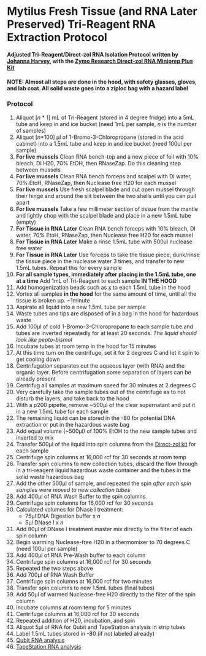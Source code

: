 # Mytilus Fresh Tissue (and RNA Later Preserved) Tri-Reagent RNA Extraction Protocol

**Adjusted Tri-Reagent/Direct-zol RNA Isolation Protocol written by [Johanna Harvey](https://github.com/JAHarvey), with the [Zymo Research Direct-zol RNA Miniprep Plus Kit](https://github.com/meschedl/MES_Puritz_Lab_Notebook/blob/master/company-protocols/direct-zol_rna_miniprep_plus_kit.pdf)**

#### NOTE: Almost all steps are done in the hood, with safety glasses, gloves, and lab coat. All solid waste goes into a ziploc bag with a hazard label

### Protocol

1. Aliquot [_n_ * 1] mL of Tri-Reagent (stored in 4 degree fridge) into a 5mL tube and keep in and ice bucket (need 1mL per sample, _n_ is the number of samples)
2. Aliquot [_n_*100] µl of 1-Bromo-3-Chloropropane (stored in the acid cabinet) into a 1.5mL tube and keep in and ice bucket (need 100ul per sample)
3. **For live mussels** Clean RNA bench-top and a new piece of foil with 10% bleach, DI H20, 70% EtOH, then RNaseZap. Do this cleaning step between mussels
5. **For live mussels** Clean RNA bench forceps and scalpel with DI water, 70% EtoH, RNaseZap, then Nuclease free H20 for each mussel
6. **For live mussels** Use fresh scalpel blade and cut open mussel through their hinge and around the slit between the two shells until you can pull apart
7. **For live mussels** Take a few millimeter section of tissue from the mantle and lightly chop with the scalpel blade and place in a new 1.5mL tube (empty)
8. **For Tissue in RNA Later** Clean RNA bench forceps with 10% bleach, DI water, 70% EtoH, RNaseZap, then Nuclease free H20 for each mussel
9. **For Tissue in RNA Later** Make a rinse 1.5mL tube with 500ul nuclease free water
10. **For Tissue in RNA Later** Use forceps to take the tissue piece, dunk/rinse the tissue piece in the nuclease water 3 times, and transfer to new 1.5mL tubes. Repeat this for every sample
8. **For all sample types, immediately after placing in the 1.5mL tube, one at a time** Add 1mL of Tri-Reagent to each sample **IN THE HOOD**
9. Add homogenization beads such as [x](https://www.fishersci.com/shop/products/bead-tube-2ml-0-5mm-glass-50pk/15340152) to each 1.5mL tube in the hood
10. Vortex all samples **in the hood** for the same amount of time, until all the tissue is broken up. ~1minute
11. Aspirate all liquid into a new 1.5mL tube per sample
12. Waste tubes and tips are disposed of in a bag in the hood for hazardous waste
13. Add 100µl of cold 1-Bromo-3-Chloropropane to each sample tube and tubes are inverted repeatedly for at least 20 seconds. _The liquid should look like pepto-bismol_
14. Incubate tubes at room temp in the hood for 15 minutes
15. At this time turn on the centrifuge, set it for 2 degrees C and let it spin to get cooling down
16. Centrifugation separates out the aqueous layer (with RNA) and the organic layer. Before centrifugation some separation of layers can be already present
17. Centrifug all samples at maximum speed for 30 minutes at 2 degrees C
18. Very carefully take the sample tubes out of the centrifuge as to not disturb the layers, and take back to the hood
19. With a p200 pipette, remove ~500µl of the clear supernatant and put it in a new 1.5mL tube for each sample
20. The remaining liquid can be stored in the -80 for potential DNA extraction or put in the hazardous waste bag
21. Add equal volume (~500µl) of 100% EtOH to the new sample tubes and inverted to mix
22. Transfer 500µl of the liquid into spin columns from the [Direct-zol kit](https://github.com/meschedl/MES_Puritz_Lab_Notebook/blob/master/company-protocols/direct-zol_rna_miniprep_plus_kit.pdf) for each sample
23. Centrifuge spin columns at 16,000 rcf for 30 seconds at room temp
24. Transfer spin columns to new collection tubes, discard the flow through in a tri-reagent liquid hazardous waste container and the tubes in the solid waste hazardous bag
25. Add the other 500µl of sample, and repeated the spin _after each spin samples were moved to new collection tubes_
25. Add 400µl of RNA Wash Buffer to the spin columns
26. Centrifuge spin columns for 16,000 rcf for 30 seconds
26. Calculated volumes for DNase I treatment:
    - 75µl DNA Digestion buffer x _n_
    - 5µl DNase I x _n_
27. Add 80µl of DNase I treatment master mix directly to the filter of each spin column
28. Begin warming Nuclease-free H20 in a thermomixer to 70 degrees C (need 100ul per sample)
29. Add 400µl of RNA Pre-Wash buffer to each column
30. Centrifuge spin columns at 16,000 rcf for 30 seconds
30. Repeated the two steps above
31. Add 700µl of RNA Wash Buffer
32. Centrifuge spin columns at 16,000 rcf for two minutes
32. Transfer spin columns to new 1.5mL tubes (final tubes)
33. Add 50µl of warmed Nuclease-free H20 directly to the filter of the spin column
34. Incubate columns at room temp for 5 minutes
34. Centrifuge columns at 16,000 rcf for 30 seconds
35. Repeated addition of H20, incubation, and spin
36. Aliquot 5µl of RNA for Qubit and TapeStation analysis in strip tubes
37. Label 1.5mL tubes stored in -80 (if not labeled already)
38. [Qubit RNA analysis](https://github.com/meschedl/PPP-Lab-Resources/blob/master/Protocols_and_Lab_Resources/DNA_Quality_Control/Qubit-Assay-Protocol.md)
39. [TapeStation RNA analysis](https://github.com/meschedl/PPP-Lab-Resources/blob/master/Protocols_and_Lab_Resources/RNA_Quality_Control/RNA-TapeStation-Protocol.md)
